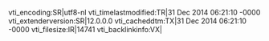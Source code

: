 vti_encoding:SR|utf8-nl
vti_timelastmodified:TR|31 Dec 2014 06:21:10 -0000
vti_extenderversion:SR|12.0.0.0
vti_cacheddtm:TX|31 Dec 2014 06:21:10 -0000
vti_filesize:IR|14741
vti_backlinkinfo:VX|
